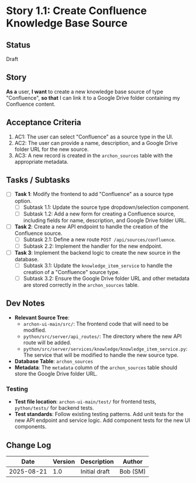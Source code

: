 # Story 1.1: Create Confluence Knowledge Base Source

## Status

Draft

## Story

**As a** user,
**I want** to create a new knowledge base source of type "Confluence",
**so that** I can link it to a Google Drive folder containing my Confluence content.

## Acceptance Criteria

1.  AC1: The user can select "Confluence" as a source type in the UI.
2.  AC2: The user can provide a name, description, and a Google Drive folder URL for the new source.
3.  AC3: A new record is created in the `archon_sources` table with the appropriate metadata.

## Tasks / Subtasks

-   [ ] **Task 1**: Modify the frontend to add "Confluence" as a source type option.
    -   [ ] Subtask 1.1: Update the source type dropdown/selection component.
    -   [ ] Subtask 1.2: Add a new form for creating a Confluence source, including fields for name, description, and Google Drive folder URL.
-   [ ] **Task 2**: Create a new API endpoint to handle the creation of the Confluence source.
    -   [ ] Subtask 2.1: Define a new route `POST /api/sources/confluence`.
    -   [ ] Subtask 2.2: Implement the handler for the new endpoint.
-   [ ] **Task 3**: Implement the backend logic to create the new source in the database.
    -   [ ] Subtask 3.1: Update the `knowledge_item_service` to handle the creation of a "Confluence" source type.
    -   [ ] Subtask 3.2: Ensure the Google Drive folder URL and other metadata are stored correctly in the `archon_sources` table.

## Dev Notes

-   **Relevant Source Tree**:
    -   `archon-ui-main/src/`: The frontend code that will need to be modified.
    -   `python/src/server/api_routes/`: The directory where the new API route will be added.
    -   `python/src/server/services/knowledge/knowledge_item_service.py`: The service that will be modified to handle the new source type.
-   **Database Table**: `archon_sources`
-   **Metadata**: The `metadata` column of the `archon_sources` table should store the Google Drive folder URL.

### Testing

-   **Test file location**: `archon-ui-main/test/` for frontend tests, `python/tests/` for backend tests.
-   **Test standards**: Follow existing testing patterns. Add unit tests for the new API endpoint and service logic. Add component tests for the new UI components.

## Change Log

| Date       | Version | Description      | Author      |
| ---------- | ------- | ---------------- | ----------- |
| 2025-08-21 | 1.0     | Initial draft    | Bob (SM)    |
